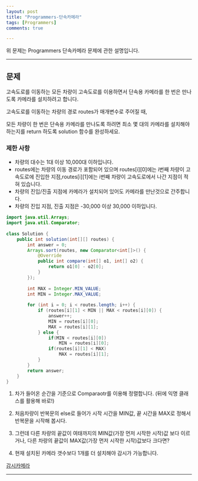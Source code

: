 ```yaml
---
layout: post
title: "Programmers-단속카메라"
tags: [Programmers]
comments: true

---
```


위 문제는 Programmers 단속카메라 문제에 관한 설명입니다.<br>

---

## 문제

고속도로를 이동하는 모든 차량이 고속도로를 이용하면서 단속용 카메라를 한 번은 만나도록 카메라를 설치하려고 합니다.

고속도로를 이동하는 차량의 경로 routes가 매개변수로 주어질 때, 

모든 차량이 한 번은 단속용 카메라를 만나도록 하려면 최소 몇 대의 카메라를 설치해야 하는지를 return 하도록 solution 함수를 완성하세요.

### 제한 사항

* 차량의 대수는 1대 이상 10,000대 이하입니다.
* routes에는 차량의 이동 경로가 포함되어 있으며 routes[i][0]에는 i번째 차량이 고속도로에 진입한 지점,routes[i][1]에는 i번째 차량이 고속도로에서 나간 지점이 적혀 있습니다.
* 차량의 진입/진출 지점에 카메라가 설치되어 있어도 카메라를 만난것으로 간주합니다.
* 차량의 진입 지점, 진출 지점은 -30,000 이상 30,000 이하입니다.

```java
import java.util.Arrays;
import java.util.Comparator;
 
class Solution {
    public int solution(int[][] routes) {
        int answer = 0;
        Arrays.sort(routes, new Comparator<int[]>() {
            @Override
            public int compare(int[] o1, int[] o2) {
                return o1[0] - o2[0];
            }
        });
        
        int MAX = Integer.MIN_VALUE;
        int MIN = Integer.MAX_VALUE;
 
        for (int i = 0; i < routes.length; i++) {
            if (routes[i][1] < MIN || MAX < routes[i][0]) {
                answer++;
                MIN = routes[i][0];
                MAX = routes[i][1];
            } else {
                if(MIN < routes[i][0])
                    MIN = routes[i][0];
                if(routes[i][1] < MAX)
                    MAX = routes[i][1];
            }
        }
        return answer;
    }
}

```

1. 차가 들어온 순간을 기준으로 Comparaotr를 이용해 정렬합니다. (뒤에 익명 클래스를 활용해 바로!) 

2. 처음차량이 반복문의 else로 들어가 시작 시간을 MIN값, 끝 시간을 MAX로 정해서 반복문을 시작해 봅시다.

3. 그런데 다른 차량의 끝값이 여태까지의 MIN값(가장 먼저 시작한 시작)값 보다 이르거나, 다른 차량의 끝값이 MAX값(가장 먼저 시작한 시작)값보다 크다면?

4. 현재 설치된 카메라 갯수보다 1개를 더 설치해야 감시가 가능합니다.


<a href= "https://programmers.co.kr/learn/courses/30/lessons/42884">감시카메라</a>

---
